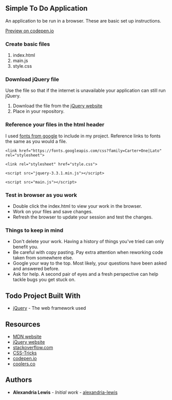 ## Simple To Do Application

An application to be run in a browser. These are basic set up instructions.

[Preview on codepen.io](https://codepen.io/lexria/pen/xazeGx)

### Create basic files

1. index.html
2. main.js
3. style.css

### Download jQuery file

Use the file so that if the internet is unavailable your application can still run jQuery.

1. Download the file from the [jQuery website](https://jquery.com/download/)
2. Place in your repository.

### Reference your files in the html header

I used [fonts from google](https://fonts.google.com/) to include in my project. Reference links to fonts the same as you would a file.
```
<link href="https://fonts.googleapis.com/css?family=Carter+One|Lato" rel="stylesheet">
```

```
<link rel="stylesheet" href="style.css">
```
```
<script src="jquery-3.3.1.min.js"></script>
```
```
<script src="main.js"></script>
```

### Test in browser as you work

* Double click the index.html to view your work in the browser. 
* Work on your files and save changes.
* Refresh the browser to update your session and test the changes.

### Things to keep in mind

* Don't delete your work. Having a history of things you've tried can only benefit you.
* Be careful with copy pasting. Pay extra attention when reworking code taken from somewhere else.
* Google your way to the top. Most likely, your questions have been asked and answered before.
* Ask for help. A second pair of eyes and a fresh perspective can help tackle bugs you get stuck on.

## Todo Project Built With

* [jQuery](https://api.jquery.com/) - The web framework used

## Resources

* [MDN website](https://developer.mozilla.org/en-US/)
* [jQuery website](https://api.jquery.com/)
* [stackoverflow.com](https://stackoverflow.com/)
* [CSS-Tricks](https://css-tricks.com/)
* [codepen.io](https://codepen.io/)
* [coolers.co](https://coolors.co/)

## Authors

* **Alexandria Lewis** - *Initial work* - [alexandria-lewis](https://github.com/alexandria-lewis)
